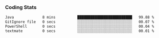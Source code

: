 
### Coding Stats
<!--START_SECTION:waka-->

```txt
Java             8 mins          █████████████████████████   99.88 %
GitIgnore file   0 secs          ░░░░░░░░░░░░░░░░░░░░░░░░░   00.07 %
PowerShell       0 secs          ░░░░░░░░░░░░░░░░░░░░░░░░░   00.04 %
textmate         0 secs          ░░░░░░░░░░░░░░░░░░░░░░░░░   00.01 %
```

<!--END_SECTION:waka-->

